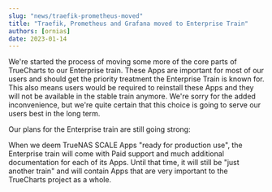 ```yaml
---
slug: "news/traefik-prometheus-moved"
title: "Traefik, Prometheus and Grafana moved to Enterprise Train"
authors: [ornias]
date: 2023-01-14
---
```


We're started the process of moving some more of the core parts of TrueCharts to our Enterprise train. These Apps are important for most of our users and should get the priority treatment the Enterprise Train is known for.
This also means users would be required to reinstall these Apps and they will not be available in the stable train anymore. We're sorry for the added inconvenience, but we're quite certain that this choice is going to serve our users best in the long term.

Our plans for the Enterprise train are still going strong:

When we deem TrueNAS SCALE Apps "ready for production use", the Enterprise train will come with Paid support and much additional documentation for each of its Apps. Until that time, it will still be "just another train" and will contain Apps that are very important to the TrueCharts project as a whole.
